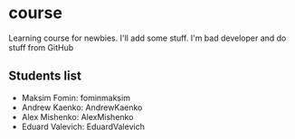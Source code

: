 # course

Learning course for newbies. I'll add some stuff. I'm bad developer and do stuff from GitHub

## Students list

- Maksim Fomin: fominmaksim 
- Andrew Kaenko: AndrewKaenko
- Alex Mishenko: AlexMishenko
- Eduard Valevich: EduardValevich
<!-- example:

- Elon Musk: elonmusk777
- Jack London: martineden

-->
